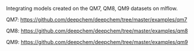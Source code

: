 Integrating models created on the QM7, QM8, QM9 datasets on mlflow.

QM7: https://github.com/deepchem/deepchem/tree/master/examples/qm7

QM8: https://github.com/deepchem/deepchem/tree/master/examples/qm8

QM9: https://github.com/deepchem/deepchem/tree/master/examples/qm9
